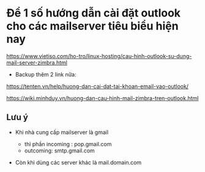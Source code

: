 # Để 1 số hướng dẫn cài đặt outlook cho các mailserver tiêu biểu hiện nay

https://www.vietiso.com/ho-tro/linux-hosting/cau-hinh-outlook-su-dung-mail-server-zimbra.html

- Backup thêm 2 link nữa:

https://tenten.vn/help/huong-dan-cai-dat-tai-khoan-email-vao-outlook/

https://wiki.minhduy.vn/huong-dan-cau-hinh-mail-zimbra-tren-outlook.html


## Lưu ý

- Khi nhà cung cấp mailserver là gmail
    + thì phần incoming : pop.gmail.com
    + outcoming: smtp.gmail.com

- Còn khi dùng các server khác là mail.domain.com